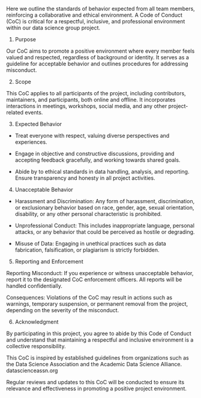 Here we outline the standards of behavior expected from all team members, reinforcing a collaborative and ethical environment.​ A Code of Conduct (CoC) is critical for a respectful, inclusive, and professional environment within our data science group project.

1. Purpose

Our CoC aims to promote a positive environment where every member feels valued and respected, regardless of background or identity. It serves as a guideline for acceptable behavior and outlines procedures for addressing misconduct.​

2. Scope

This CoC applies to all participants of the project, including contributors, maintainers, and participants, both online and offline. It incorporates interactions in meetings, workshops, social media, and any other project-related events.​

3. Expected Behavior

- Treat everyone with respect, valuing diverse perspectives and experiences.​

- Engage in objective and constructive discussions, providing and accepting feedback gracefully, and working towards shared goals.​

- Abide by to ethical standards in data handling, analysis, and reporting. Ensure transparency and honesty in all project activities.​

4. Unacceptable Behavior

- Harassment and Discrimination: Any form of harassment, discrimination, or exclusionary behavior based on race, gender, age, sexual orientation, disability, or any other personal characteristic is prohibited.​

- Unprofessional Conduct: This includes inappropriate language, personal attacks, or any behavior that could be perceived as hostile or degrading.​

- Misuse of Data: Engaging in unethical practices such as data fabrication, falsification, or plagiarism is strictly forbidden.​


5. Reporting and Enforcement

Reporting Misconduct: If you experience or witness unacceptable behavior, report it to the designated CoC enforcement officers. All reports will be handled confidentially.​

Consequences: Violations of the CoC may result in actions such as warnings, temporary suspension, or permanent removal from the project, depending on the severity of the misconduct.​

6. Acknowledgment

By participating in this project, you agree to abide by this Code of Conduct and understand that maintaining a respectful and inclusive environment is a collective responsibility.​

This CoC is inspired by established guidelines from organizations such as the Data Science Association and the Academic Data Science Alliance. ​
datascienceassn.org

Regular reviews and updates to this CoC will be conducted to ensure its relevance and effectiveness in promoting a positive project environment.
